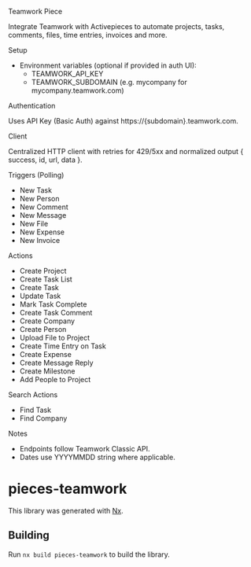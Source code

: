 Teamwork Piece

Integrate Teamwork with Activepieces to automate projects, tasks, comments, files, time entries, invoices and more.

Setup

- Environment variables (optional if provided in auth UI):
  - TEAMWORK_API_KEY
  - TEAMWORK_SUBDOMAIN (e.g. mycompany for mycompany.teamwork.com)

Authentication

Uses API Key (Basic Auth) against https://{subdomain}.teamwork.com.

Client

Centralized HTTP client with retries for 429/5xx and normalized output { success, id, url, data }.

Triggers (Polling)
- New Task
- New Person
- New Comment
- New Message
- New File
- New Expense
- New Invoice

Actions
- Create Project
- Create Task List
- Create Task
- Update Task
- Mark Task Complete
- Create Task Comment
- Create Company
- Create Person
- Upload File to Project
- Create Time Entry on Task
- Create Expense
- Create Message Reply
- Create Milestone
- Add People to Project

Search Actions
- Find Task
- Find Company

Notes
- Endpoints follow Teamwork Classic API.
- Dates use YYYYMMDD string where applicable.

# pieces-teamwork

This library was generated with [Nx](https://nx.dev).

## Building

Run `nx build pieces-teamwork` to build the library.

